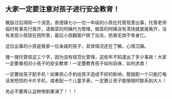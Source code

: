 ## 大家一定要注意对孩子进行安全教育！
晚饭过后得知一个消息，景德镇七小一位一年级的小孩在托管班里出事，托管老师临时有事先行离开，请做菜的阿姨代为管理，做菜的阿姨没有清场就直接离开，没有发现小孩锁在厕所里，最后小孩翻窗户跌了出去，抢救无效不幸身亡。

这位出事的小孩是我家一位亲戚的孩子，具体情况还在了解，心情沉痛。

搜一搜托管班这三个字，因为没有规范化管理，这些年不知道出了多少事故！大家一定要重视对小孩子的安全教育！一定要教育孩子如何自保，如何求救！

一定要给孩子配手机！如果担心手机给孩子造成不好的影响，那就配一个只能打电话发短信的卡片手机，或者配一个儿童手表，一定要让孩子能够随时联系到大人！

务必不要再让这种惨剧重演了！！！

